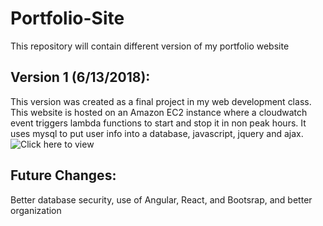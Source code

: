 # Portfolio-Site
This repository will contain different version of my portfolio website

## Version 1 (6/13/2018):
This version was created as a final project in my web development class.  This website is hosted on an Amazon EC2 instance where a cloudwatch event triggers lambda functions to start and stop it in non peak hours.  It uses mysql to put user info into a database, javascript, jquery and ajax.
![Click here to view](http://ec2-34-203-249-119.compute-1.amazonaws.com/)

## Future Changes:
Better database security, use of Angular, React, and Bootsrap, and better organization

